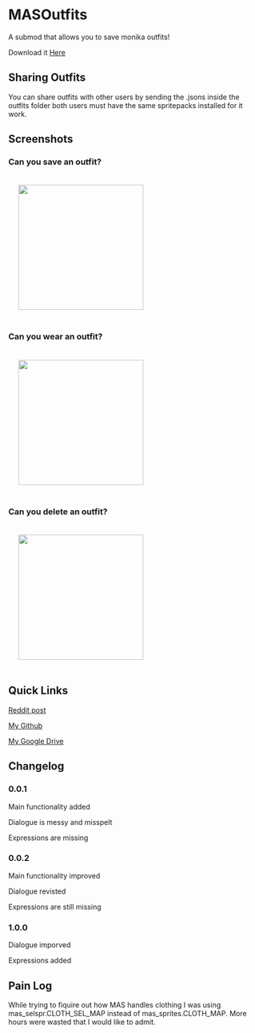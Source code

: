 # MASOutfits
A submod that allows you to save monika outfits!

Download it [Here](https://github.com/ImKventis/MASOutfits/releases/latest)

## Sharing Outfits
You can share outfits with other users by sending the .jsons inside the outfits folder both users must have the same spritepacks installed for it work.

## Screenshots

### Can you save an outfit?
<img src="https://raw.githubusercontent.com/ImKventis/MASOutfits/main/images/save_example.jpg" style="height:250px;padding:20px">

### Can you wear an outfit?
<img src="https://raw.githubusercontent.com/ImKventis/MASOutfits/main/images/load_example.jpg" style="height:250px;padding:20px">

### Can you delete an outfit?
<img src="https://raw.githubusercontent.com/ImKventis/MASOutfits/main/images/delete_example.jpg" style="height:250px;padding:20px">

## Quick Links

[Reddit post](example.com)

[My Github](https://github.com/ImKventis)

[My Google Drive](https://drive.google.com/drive/folders/1zX4ZB3zsp-wx-QviwVTY-k2QKPmNqIGg?usp=sharing)

## Changelog

### 0.0.1
Main functionality added

Dialogue is messy and misspelt

Expressions are missing

### 0.0.2
Main functionality improved

Dialogue revisted

Expressions are still missing


### 1.0.0
Dialogue imporved

Expressions added


## Pain Log

While trying to fiquire out how MAS handles clothing I was using mas_selspr.CLOTH_SEL_MAP instead of mas_sprites.CLOTH_MAP. More hours were wasted that I would like to admit.

